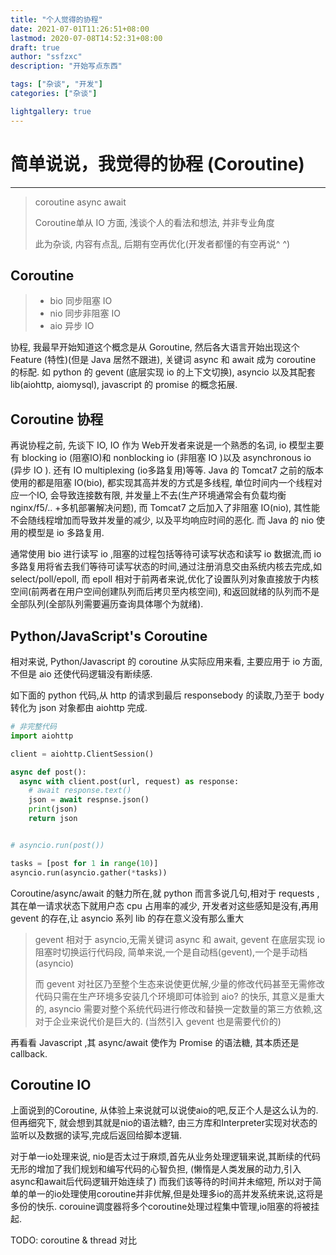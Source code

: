 ```yaml
---
title: "个人觉得的协程"
date: 2021-07-01T11:26:51+08:00
lastmod: 2020-07-08T14:52:31+08:00
draft: true
author: "ssfzxc"
description: "开始写点东西"

tags: ["杂谈", "开发"]
categories: ["杂谈"]

lightgallery: true
---
```



# 简单说说，我觉得的协程 (Coroutine)

----------

> coroutine async await
> 
> Coroutine单从 IO 方面, 浅谈个人的看法和想法, 并非专业角度
>
> 此为杂谈, 内容有点乱, 后期有空再优化(开发者都懂的有空再说^ ^)


## Coroutine

> - bio 同步阻塞 IO
> - nio 同步非阻塞 IO
> - aio 异步 IO


协程, 我最早开始知道这个概念是从 Goroutine, 然后各大语言开始出现这个 Feature (特性)(但是 Java 居然不跟进),
关键词 async 和 await 成为 coroutine 的标配. 如 python 的 gevent (底层实现 io 的上下文切换),
asyncio 以及其配套 lib(aiohttp, aiomysql), javascript 的 promise 的概念拓展.


## Coroutine 协程

再说协程之前, 先谈下 IO, IO 作为 Web开发者来说是一个熟悉的名词, io 模型主要有 blocking io (阻塞IO)和 nonblocking io (非阻塞 IO )以及 asynchronous io (异步 IO ).
还有 IO multiplexing (io多路复用)等等.
Java 的 Tomcat7 之前的版本使用的都是阻塞 IO(bio), 都实现其高并发的方式是多线程, 单位时间内一个线程对应一个IO,
会导致连接数有限, 并发量上不去(生产环境通常会有负载均衡 nginx/f5/.. +多机部署解决问题), 而 Tomcat7 之后加入了非阻塞 IO(nio), 其性能不会随线程增加而导致并发量的减少,
以及平均响应时间的恶化. 而 Java 的 nio 使用的模型是 io 多路复用.

通常使用 bio 进行读写 io ,阻塞的过程包括等待可读写状态和读写 io 数据流,而 io 多路复用将省去我们等待可读写状态的时间,通过注册消息交由系统内核去完成,如 select/poll/epoll,
而 epoll 相对于前两者来说,优化了设置队列对象直接放于内核空间(前两者在用户空间创建队列而后拷贝至内核空间),
和返回就绪的队列而不是全部队列(全部队列需要遍历查询具体哪个为就绪).


## Python/JavaScript's Coroutine

相对来说, Python/Javascript 的 coroutine 从实际应用来看, 主要应用于 io 方面,
不但是 aio 还使代码逻辑没有断续感.

如下面的 python 代码,从 http 的请求到最后 responsebody 的读取,乃至于 body 转化为 json 对象都由 aiohttp 完成.

```python
# 非完整代码
import aiohttp

client = aiohttp.ClientSession()

async def post():
  async with client.post(url, request) as response:
    # await response.text()
    json = await respnse.json()
    print(json)
    return json


# asyncio.run(post())

tasks = [post for 1 in range(10)]
asyncio.run(asyncio.gather(*tasks))
```

Coroutine/async/await 的魅力所在,就 python 而言多说几句,相对于 requests , 其在单一请求状态下就用户态 cpu 占用率的减少,
开发者对这些感知是没有,再用 gevent 的存在,让 asyncio 系列 lib 的存在意义没有那么重大

> gevent 相对于 asyncio,无需关键词 async 和 await, gevent 在底层实现 io 阻塞时切换运行代码段,
> 简单来说,一个是自动档(gevent),一个是手动档(asyncio)
>
> 而 gevent 对社区乃至整个生态来说使更优解,少量的修改代码甚至无需修改代码只需在生产环境多安装几个环境即可体验到 aio? 的快乐,
> 其意义是重大的, asyncio 需要对整个系统代码进行修改和替换一定数量的第三方依赖,这对于企业来说代价是巨大的.
> (当然引入 gevent 也是需要代价的)

再看看 Javascript ,其 async/await 使作为 Promise 的语法糖, 其本质还是 callback.


## Coroutine IO

上面说到的Coroutine, 从体验上来说就可以说使aio的吧,反正个人是这么认为的.
但再细究下, 就会想到其就是nio的语法糖?,
由三方库和Interpreter实现对状态的监听以及数据的读写,完成后返回给脚本逻辑.

对于单一io处理来说,
nio是否太过于麻烦,首先从业务处理逻辑来说,其断续的代码无形的增加了我们规划和编写代码的心智负担,
(懒惰是人类发展的动力,引入async和await后代码逻辑开始连续了)
而我们该等待的时间并未缩短,
所以对于简单的单一的io处理使用coroutine并非优解,但是处理多io的高并发系统来说,这将是多份的快乐.
corouine调度器将多个coroutine处理过程集中管理,io阻塞的将被挂起.

TODO: coroutine & thread 对比

